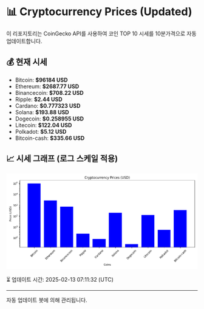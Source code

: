 
# 📊 Cryptocurrency Prices (Updated)

이 리포지토리는 CoinGecko API를 사용하여 코인 TOP 10 시세를 10분가격으로 자동 업데이트합니다.

## 💰 현재 시세
- Bitcoin: **$96184 USD**
- Ethereum: **$2687.77 USD**
- Binancecoin: **$708.22 USD**
- Ripple: **$2.44 USD**
- Cardano: **$0.777323 USD**
- Solana: **$193.88 USD**
- Dogecoin: **$0.258955 USD**
- Litecoin: **$122.04 USD**
- Polkadot: **$5.12 USD**
- Bitcoin-cash: **$335.66 USD**

## 📈 시세 그래프 (로그 스케일 적용)
![Crypto Prices](crypto_prices.png)

⏳ 업데이트 시간: 2025-02-13 07:11:32 (UTC)

---
자동 업데이트 봇에 의해 관리됩니다.
